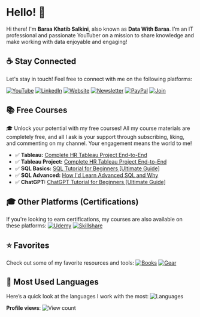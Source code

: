 # Hello! 👋

Hi there! I'm **Baraa Khatib Salkini**, also known as **Data With Baraa**. I’m an IT professional and passionate YouTuber on a mission to share knowledge and make working with data enjoyable and engaging!

## ☕ Stay Connected

Let's stay in touch! Feel free to connect with me on the following platforms:

[![YouTube](https://img.shields.io/badge/YouTube-red?style=for-the-badge&logo=youtube&logoColor=white)](http://bit.ly/3GiCVUE)
[![LinkedIn](https://img.shields.io/badge/LinkedIn-0077B5?style=for-the-badge&logo=linkedin&logoColor=white)](https://linkedin.com/in/baraa-khatib-salkini)
[![Website](https://img.shields.io/badge/Website-000000?style=for-the-badge&logo=google-chrome&logoColor=white)](https://www.datawithbaraa.com)
[![Newsletter](https://img.shields.io/badge/Newsletter-FF5722?style=for-the-badge&logo=substack&logoColor=white)](https://bit.ly/BaraaNewsletter)
[![PayPal](https://img.shields.io/badge/PayPal-00457C?style=for-the-badge&logo=paypal&logoColor=white)](https://paypal.me/baraasalkini)
[![Join](https://img.shields.io/badge/Join-FF0000?style=for-the-badge&logo=youtube&logoColor=white)](https://www.youtube.com/@datawithbaraa)
## 📚 Free Courses
🎓 Unlock your potential with my free courses! All my course materials are completely free, and all I ask is your support through subscribing, liking, and commenting on my channel. Your engagement means the world to me!

- ✅ **Tableau:** [Complete HR Tableau Project End-to-End](https://www.youtube.com/playlist?list=PL)
- ✅ **Tableau Project:** [Complete HR Tableau Project End-to-End](https://www.youtube.com/playlist?list=PL)
- ✅ **SQL Basics:** [SQL Tutorial for Beginners [Ultimate Guide]](https://www.youtube.com/playlist?list=PL)
- ✅ **SQL Advanced:** [How I'd Learn Advanced SQL and Why](https://www.youtube.com/playlist?list=PL)
- ✅ **ChatGPT:** [ChatGPT Tutorial for Beginners [Ultimate Guide]](https://www.youtube.com/playlist?list=PL)


## 🎓 Other Platforms (Certifications)
If you're looking to earn certifications, my courses are also available on these platforms:
[![Udemy](https://img.shields.io/badge/Udemy-A435F0?style=for-the-badge&logo=udemy&logoColor=white)](https://bit.ly/BaraaUdemy)
[![Skillshare](https://img.shields.io/badge/Skillshare-002333?style=for-the-badge&logo=skillshare&logoColor=white)](https://bit.ly/BaraaSkillshare)

## ⭐ Favorites
Check out some of my favorite resources and tools:
[![Books](https://img.shields.io/badge/Favorite%20Books-FFDD00?style=for-the-badge&logo=readme&logoColor=white)](https://kit.co/DataWithBaraa/my-favorite-books)
[![Gear](https://img.shields.io/badge/My%20Gear-000000?style=for-the-badge&logo=tools&logoColor=white)](https://kit.co/DataWithBaraa/my-desktop-setup)

## 🔢 Most Used Languages
Here’s a quick look at the languages I work with the most:
![Languages](https://github-readme-stats.vercel.app/api/top-langs/?username=DataWithBaraa&layout=compact&theme=default)

**Profile views**: ![View count](https://komarev.com/ghpvc/?username=DataWithBaraa)
